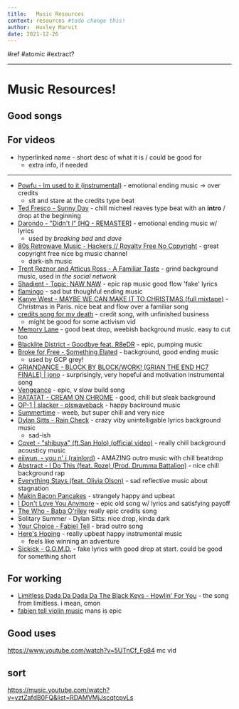 ```yaml
---
title:   Music Resources
context: resources #todo change this!
author:  Huxley Marvit
date: 2021-12-26
---
```


 #ref #atomic 
 #extract?

***

# Music Resources!

## Good songs


## For videos

- hyperlinked name - short desc of what it is / could be good for
	- extra info, if needed
	

***

- [Powfu - Im used to it (instrumental)](https://www.youtube.com/watch?v=gWPj2O6Ojjw) - emotional ending music -> over credits
	- sit and stare at the credits type beat
- [Ted Fresco - Sunny Day](https://www.youtube.com/watch?v=AZbk1Y2D2UY&ab_channel=3starz) - chill micheel reaves type beat with an **intro** / drop at the beginning
- [Darondo - "Didn't I" [HQ - REMASTER]](https://www.youtube.com/watch?v=PZqQT5904_U) - emotional ending music w/ lyrics
	- used by *breaking bad* and *dave*
- [80s Retrowave Music - Hackers // Royalty Free No Copyright](https://www.youtube.com/watch?v=NZ4Of3lID84) - great copyright free nice bg music channel
	- dark-ish music
- [Trent Reznor and Atticus Ross - A Familiar Taste](https://www.youtube.com/watch?v=ADLJN3fUAX4) - grind background music, used in *the social network*
- [Shadient - Topic: NAW NAW](https://www.youtube.com/watch?v=RYgDYTZo1u8) - epic rap music good flow 'fake' lyrics
- [flamingo](https://andrewtaylor.bandcamp.com/track/flamingo)  - sad but thoughful ending music
- [Kanye West - MAYBE WE CAN MAKE IT TO CHRISTMAS (full mixtape)]( https://www.youtube.com/watch?v=tweYLRAU9BU&t=394s&ab_channel=toastydigital) - Christmas in Paris. nice beat and flow over a familiar song
- [credits song for my death](https://www.youtube.com/watch?v=urxeNbBc1nk) - credit song, with unfinished business
	- might be good for some activism vid
- [Memory Lane](https://www.youtube.com/watch?v=1buCERP_zOo&ab_channel=AcesToAces-Topic) - good beat drop, weebish background music. easy to cut too
- [Blacklite District - Goodbye feat. R8eDR](https://www.youtube.com/watch?v=cgDiyRp2tNs) - epic, pumping music
- [Broke for Free - Something Elated](https://www.youtube.com/watch?v=kxh4S2A8Q4U) - background, good ending music
	- used by GCP grey!
- [GRIANDANCE - BLOCK BY BLOCK/WORK! (GRIAN THE END HC7 FINALE) | jono](https://www.youtube.com/watch?v=bBksFSJEkGw&ab_channel=jonojono) - surprisingly, very hopeful and motivation instrumental song
- [Vengeance](https://www.youtube.com/watch?v=pQGPEEKRrUI&ab_channel=ZackHemsey-Topic) - epic, v slow build song
- [RATATAT - CREAM ON CHROME](https://www.youtube.com/watch?v=xlcywgEMuGI&ab_channel=ratatatmusicratatatmusicVerified) - good, chill but sleak background
- [OP-1 | slacker - plswaveback](https://www.youtube.com/watch?v=TyXoFG-HPQs) - happy backround music
- [Summertime](https://www.youtube.com/watch?v=nUrDEkXUK2k&list=OLAK5uy_mgim49K_JwWSuRaIiJ7SeV4hZMwokzpcc) - weeb, but super chill and very nice
- [Dylan Sitts - Rain Check](https://www.youtube.com/watch?v=qZIbwNAmRjQ) -  crazy viby unintelligable lyrics background music
	-  sad-ish
- [Covet - "shibuya" (ft.San Holo) (official video)](https://www.youtube.com/watch?v=RXGwVJCdV6A) -  really chill background acousticy music
- [eiiwun. - you n' i (rainlord)](https://www.youtube.com/watch?v=2UdIXgrRyco) - AMAZING outro music with chill beatdrop
- [Abstract - I Do This (feat. Roze) (Prod. Drumma Battalion)](https://www.youtube.com/watch?v=fxeAVT__bY8&ab_channel=SwagyTracks) - nice chill background rap
-  [Everything Stays (feat. Olivia Olson)](https://www.youtube.com/watch?v=Lr0UOKd1dd0) - sad reflective music about stagnation
-  [Makin Bacon Pancakes](https://www.youtube.com/watch?v=4W5Ol1EqR7o&ab_channel=GunterTheEvilPenguin) - strangely happy and upbeat 
-  [I Don't Love You Anymore](https://www.youtube.com/watch?v=2e7_NaFiPQY&ab_channel=MR-StarkSan) - epic old song w/ lyrics and satisfying payoff
-  [The Who - Baba O'riley](https://www.youtube.com/watch?v=x2KRpRMSu4g) really epic credits song
-  Solitary Summer - Dylan Sitts: nice drop, kinda dark
- [Your Choice - Fabiel Tell](https://www.youtube.com/watch?v=E6mLk0m4iA0&ab_channel=FabienTell-Topic) - brad outro song
- [Here's Hoping](https://www.youtube.com/watch?v=RuddydvmGzI&ab_channel=FabienTell-Topic) - really upbeat happy instrumental music 
	- feels like winning an adventure
- [Sickick - G.O.M.D.](https://www.youtube.com/watch?v=gGOMuIffC2k&ab_channel=SickickMusic) - fake lyrics with good drop at start. could be good for something short

## For working
- [Limitless Dada Da Dada Da The Black Keys - Howlin' For You](https://www.youtube.com/watch?v=57TAXjGmiIc&ab_channel=0Daftpunks0) - the song from limitless. i mean, cmon
- [fabien tell violin music](https://www.youtube.com/watch?v=2__B9Va3dQg&ab_channel=FabienTell-Topic) mans is epic

## Good uses
https://www.youtube.com/watch?v=5UTnCf_Fg84 mc vid 

## sort
https://music.youtube.com/watch?v=yztZafdB0FQ&list=RDAMVMjJscqtcpvLs
























